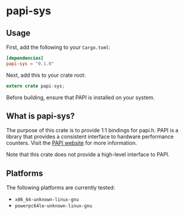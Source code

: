 papi-sys
========

## Usage

First, add the following to your `Cargo.toml`:

```toml
[dependencies]
papi-sys = "0.1.0"
```

Next, add this to your crate root:

```rust
extern crate papi-sys;
```

Before building, ensure that PAPI is installed on your system.

## What is papi-sys?

The purpose of this crate is to provide 1:1 bindings for papi.h.
PAPI is a library that provides a consistent interface to hardware performance
counters. Visit the [PAPI website](http://icl.utk.edu/papi) for more information.

Note that this crate does not provide a high-level interface to PAPI.

## Platforms

The following platforms are currently tested:

* `x86_64-unknown-linux-gnu`
* `powerpc64le-unknown-linux-gnu`
